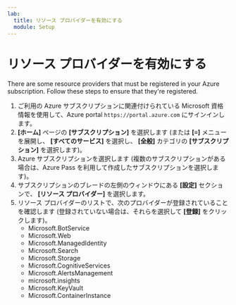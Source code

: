 ```yaml
---
lab:
  title: リソース プロバイダーを有効にする
  module: Setup
---
```


# <a name="enable-resource-providers"></a>リソース プロバイダーを有効にする

There are some resource providers that must be registered in your Azure subscription. Follow these steps to ensure that they're registered.

1. ご利用の Azure サブスクリプションに関連付けられている Microsoft 資格情報を使用して、Azure portal `https://portal.azure.com` にサインインします。
2. **[ホーム]** ページの **[サブスクリプション]** を選択します (または **[&#8801;]** メニューを展開し、 **[すべてのサービス]** を選択し、 **[全般]** カテゴリの **[サブスクリプション]** を選択します)。
3. Azure サブスクリプションを選択します (複数のサブスクリプションがある場合は、Azure Pass を利用して作成したサブスクリプションを選択します)。
4. サブスクリプションのブレードの左側のウィンドウにある **[設定]** セクションで、 **[リソース プロバイダー]** を選択します。
5. リソース プロバイダーのリストで、次のプロバイダーが登録されていることを確認します (登録されていない場合は、それらを選択して **[登録]** をクリックします)。
    - Microsoft.BotService
    - Microsoft.Web
    - Microsoft.ManagedIdentity
    - Microsoft.Search
    - Microsoft.Storage
    - Microsoft.CognitiveServices
    - Microsoft.AlertsManagement
    - microsoft.insights
    - Microsoft.KeyVault
    - Microsoft.ContainerInstance
